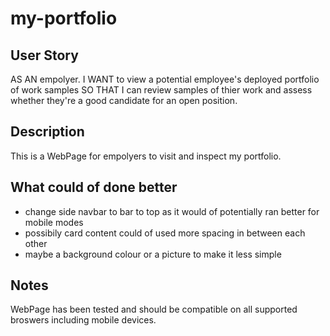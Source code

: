# my-portfolio

## User Story
AS AN empolyer. I WANT to view a potential employee's deployed portfolio of work samples 
SO THAT I can review samples of thier work and assess whether they're a good candidate for an open position.

## Description
This is a WebPage for empolyers to visit and inspect my portfolio. 

## What could of done better
- change side navbar to bar to top as it would of potentially ran better for mobile modes
- possibily card content could of used more spacing in between each other
- maybe a background colour or a picture to make it less simple

## Notes
WebPage has been tested and should be compatible on all supported broswers including mobile devices. 